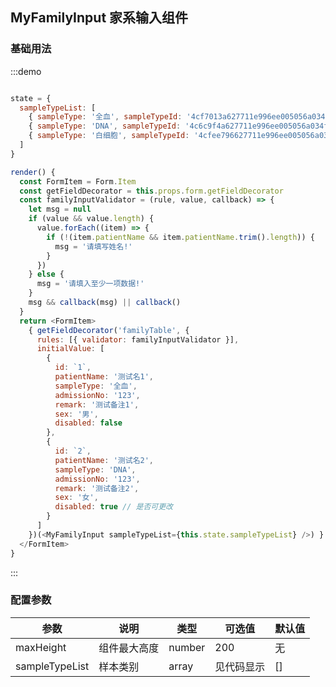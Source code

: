 ## MyFamilyInput 家系输入组件

### 基础用法

:::demo

```js

state = {
  sampleTypeList: [
    { sampleType: '全血', sampleTypeId: '4cf7013a627711e996ee005056a034f4' },
    { sampleType: 'DNA', sampleTypeId: '4c6c9f4a627711e996ee005056a034f4' },
    { sampleType: '白细胞', sampleTypeId: '4cfee796627711e996ee005056a034f4' }
  ]
}

render() {
  const FormItem = Form.Item
  const getFieldDecorator = this.props.form.getFieldDecorator
  const familyInputValidator = (rule, value, callback) => {
    let msg = null
    if (value && value.length) {
      value.forEach((item) => {
        if (!(item.patientName && item.patientName.trim().length)) {
          msg = '请填写姓名!'
        }
      })
    } else {
      msg = '请填入至少一项数据!'
    }
    msg && callback(msg) || callback()
  }
  return <FormItem>
    { getFieldDecorator('familyTable', {
      rules: [{ validator: familyInputValidator }],
      initialValue: [
        {
          id: `1`,
          patientName: '测试名1',
          sampleType: '全血',
          admissionNo: '123',
          remark: '测试备注1',
          sex: '男',
          disabled: false
        },
        {
          id: `2`,
          patientName: '测试名2',
          sampleType: 'DNA',
          admissionNo: '123',
          remark: '测试备注2',
          sex: '女',
          disabled: true // 是否可更改
        }
      ]
    })(<MyFamilyInput sampleTypeList={this.state.sampleTypeList} />) }
  </FormItem>
}
```

:::

### 配置参数
| 参数        | 说明                                    | 类型     | 可选值                    | 默认值      |
| ----------- | --------------------------------------- | -------- | ------------------------- | ----------- |
| maxHeight | 组件最大高度| number   | 200 | 无          |
| sampleTypeList | 样本类别 | array   | 见代码显示 | [] |

